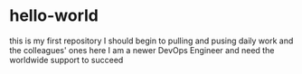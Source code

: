 # hello-world
this is my first repository
I should begin to pulling and pusing daily work and the colleagues' ones here
I am a newer DevOps Engineer and need the worldwide support to succeed
